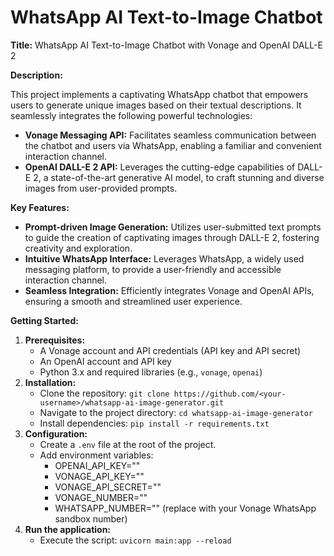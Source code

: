 # WhatsApp AI Text-to-Image Chatbot

**Title:** WhatsApp AI Text-to-Image Chatbot with Vonage and OpenAI DALL-E 2

**Description:**

This project implements a captivating WhatsApp chatbot that empowers users to generate unique images based on their textual descriptions. It seamlessly integrates the following powerful technologies:

- **Vonage Messaging API:** Facilitates seamless communication between the chatbot and users via WhatsApp, enabling a familiar and convenient interaction channel.
- **OpenAI DALL-E 2 API:** Leverages the cutting-edge capabilities of DALL-E 2, a state-of-the-art generative AI model, to craft stunning and diverse images from user-provided prompts.

**Key Features:**

- **Prompt-driven Image Generation:** Utilizes user-submitted text prompts to guide the creation of captivating images through DALL-E 2, fostering creativity and exploration.
- **Intuitive WhatsApp Interface:** Leverages WhatsApp, a widely used messaging platform, to provide a user-friendly and accessible interaction channel.
- **Seamless Integration:** Efficiently integrates Vonage and OpenAI APIs, ensuring a smooth and streamlined user experience.

**Getting Started:**

1. **Prerequisites:**
   - A Vonage account and API credentials (API key and API secret)
   - An OpenAI account and API key
   - Python 3.x and required libraries (e.g., `vonage`, `openai`)
2. **Installation:**
   - Clone the repository: `git clone https://github.com/<your-username>/whatsapp-ai-image-generator.git`
   - Navigate to the project directory: `cd whatsapp-ai-image-generator`
   - Install dependencies: `pip install -r requirements.txt`
3. **Configuration:**
   - Create a `.env` file at the root of the project.
   - Add environment variables:
      - OPENAI_API_KEY="<your-open-ai-api-key>"
      - VONAGE_API_KEY="<your-vonage-api-key>"
      - VONAGE_API_SECRET="<your-vonage-api-secret>"
      - VONAGE_NUMBER="<your-vonage-number>"
      - WHATSAPP_NUMBER="<your-whatsapp-number>" (replace with your Vonage WhatsApp sandbox number)
4. **Run the application:**
   - Execute the script: `uvicorn main:app --reload`
